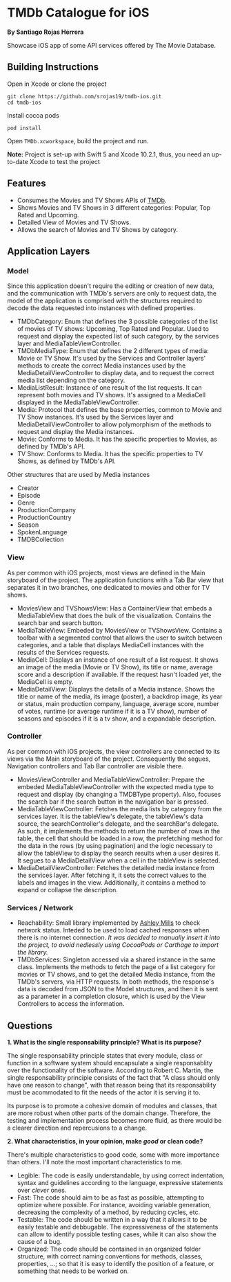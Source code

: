 # TMDb Catalogue for iOS
**By Santiago Rojas Herrera**

Showcase iOS app of some API services offered by The Movie Database.

## Building Instructions
Open in Xcode or clone the project

````
git clone https://github.com/srojas19/tmdb-ios.git
cd tmdb-ios
````
Install cocoa pods
```
pod install
```
Open `TMDb.xcworkspace`, build the project and run.

**Note:** Project is set-up with Swift 5 and Xcode 10.2.1, thus, you need an up-to-date Xcode to test the project



## Features
- Consumes the Movies and TV Shows APIs of [TMDb](https://developers.themoviedb.org/3/).
- Shows Movies and TV Shows in 3 different categories: Popular, Top Rated and Upcoming.
- Detailed View of Movies and TV Shows.
- Allows the search of Movies and TV Shows by category.

## Application Layers

### Model
Since this application doesn't require the editing or creation of new data, and the communication with TMDb's servers are only to request data, the model of the application is comprised with the structures required to decode the data requested into instances with defined properties.

* TMDbCategory: Enum that defines the 3 possible categories of the list of movies of TV shows: Upcoming, Top Rated and Popular. Used to request and display the expected list of such category, by the services layer and MediaTableViewController.
* TMDbMediaType: Enum that defines the 2 different types of media: Movie or TV Show. It's used by the Services and Controller layers' methods to create the correct Media instances used by the MediaDetailViewController to display data, and to request the correct media list depending on the category.
* MediaListResult: Instance of one result of the list requests. It can represent both movies and TV shows. It's assigned to a MediaCell displayed in the MediaTableViewController.
* Media: Protocol that defines the base properties, common to Movie and TV Show instances. It's used by the Services layer and MediaDetailViewController to allow polymorphism of the methods to request and display the Media instances.
* Movie: Conforms to Media. It has the specific properties to Movies, as defined by TMDb's API.
* TV Show: Conforms to Media. It has the specific properties to TV Shows, as defined by TMDb's API.

Other structures that are used by Media instances
* Creator
* Episode
* Genre
* ProductionCompany
* ProductionCountry
* Season
* SpokenLanguage
* TMDBCollection


### View
As per common with iOS projects, most views are defined in the Main storyboard of the project. The application functions with a Tab Bar view that separates it in two branches, one dedicated to movies and other for TV shows.

* MoviesView and TVShowsView: Has a ContainerView that embeds a MediaTableView that does the bulk of the visualization. Contains the search bar and search button.
* MediaTableView: Embeded by MoviesView or TVShowsView. Contains a toolbar with a segmented control that allows the user to switch between categories, and a table that displays MediaCell instances with the results of the Services requests.
* MediaCell: Displays an instance of one result of a list request. It shows an image of the media (Movie or TV Show), its title or name, average score and a description if available. If the request hasn't loaded yet, the MediaCell is empty.
* MediaDetailView: Displays the details of a Media instance. Shows the title or name of the media, its image (poster), a backdrop image, its year or status, main production company, language, average score, number of votes, runtime (or average runtime if it is a TV show), number of seasons and episodes if it is a tv show, and a expandable description.

### Controller
As per common with iOS projects, the view controllers are connected to its views via the Main storyboard of the project. Consequently the segues, Navigation controllers and Tab Bar controller are visible there.

* MoviesViewController and MediaTableViewController: Prepare the embeded MediaTableViewController with the expected media type to request and display (by changing a TMDBType property). Also, focuses the search bar if the search button in the navigation bar is pressed.
* MediaTableViewController: Fetches the media lists by category from the services layer. It is the tableView's delegate, the tableView's data source, the searchController's delegate, and the searchBar's delegate. As such, it implements the methods to return the number of rows in the table, the cell that should be loaded in a row, the prefetching method for the data in the rows (by using pagination) and the logic necessary to allow the tableView to display the search results when a user desires it. It segues to a MediaDetailView when a cell in the tableView is selected.
* MediaDetailViewController: Fetches the detailed media instance from the services layer. After fetching it, it sets the correct values to the labels and images in the view. Additionally, it contains a method to expand or collapse the description.

### Services / Network

* Reachability: Small library implemented by [Ashley Mills](https://github.com/ashleymills/Reachability.swift) to check network status. Inteded to be used to load cached responses when there is no internet connection. *It was decided to manually insert it into the project, to avoid nedlessly using CocoaPods or Carthage to import the library.*
* TMDbServices: Singleton accessed via a shared instance in the same class. Implements the methods to fetch the page of a list category for movies or TV shows, and to get the detailed Media instance, from the TMDb's servers, via HTTP requests. In both methods, the response's data is decoded from JSON to the Model structures, and then it is sent as a parameter in a completion closure, which is used by the View Controllers to access the information.

## Questions

**1. What is the single responsability principle? What is its purpose?**

The single responsability principle states that every module, class or function in a software system should encapsulate a single responsablity over the functionality of the software. According to Robert C. Martin, the single responsability principle consists of the fact that "A class should only have one reason to change", with that reason being that its responsability must be acommodated to fit the needs of the actor it is serving it to.

Its purpose is to promote a cohesive domain of modules and classes, that are more robust when other parts of the domain change. Therefore, the testing and implementation process becomes more fluid, as there would be a clearer direction and repercusions to a change.

**2. What characteristics, in your opinion, make *good* or clean code?**

There's multiple characteristics to good code, some with more importance than others. I'll note the most important characteristics to me.

* Legible: The code is easily understandable, by using correct indentation, syntax and guidelines according to the language, expressive statements over *clever* ones.
* Fast: The code should aim to be as fast as possible, attempting to optimize where possible. For instance, avoiding variable generation, decreasing the complexity of a method, by reducing cycles, etc.
* Testable: The code should be written in a way that it allows it to be easily testable and debbugable. The expressiveness of the statements can allow to identify possible testing cases, while it can also show the cause of a bug.
* Organized: The code should be contained in an organized folder structure, with correct naming conventions for methods, classes, properties, ...; so that it is easy to identify the position of a feature, or something that needs to be worked on.

